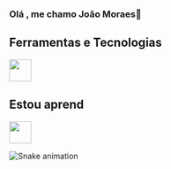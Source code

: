 ### Olá , me chamo João Moraes👋

<!--
**joaovmoraes1/joaovmoraes1** is a ✨ _special_ ✨ repository because its `README.md` (this file) appears on your GitHub profile.

Here are some ideas to get you started:

- 🔭 I’m currently working on ...
- 🌱 I’m currently learning ...
- 👯 I’m looking to collaborate on ...
- 🤔 I’m looking for help with ...
- 💬 Ask me about ...
- 📫 How to reach me: ...
- 😄 Pronouns: ...
- ⚡ Fun fact: ...
-->
## Ferramentas e Tecnologias
<img src="https://cdn.jsdelivr.net/gh/devicons/devicon/icons/git/git-original.svg" width="40" height="40"/>



## Estou aprend
<img src="https://cdn.jsdelivr.net/gh/devicons/devicon/icons/java/java-original.svg" width="40" height="40"/> 



![Snake animation](https://github.com/joaovmoraes1/joaovmoraes1/blob/output/github-contribution-grid-snake.svg)

          

